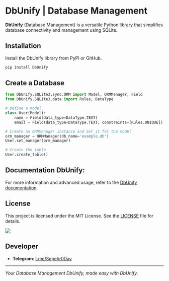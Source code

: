 # DbUnify | Database Management

**DbUnify** (Database Management) is a versatile Python library that simplifies database connectivity and management using SQLite.

## Installation
   Install the DbUnify library from PyPI or GitHub.
   
   ```bash
   pip install DbUnify
   ```
## Create a Database
```python
from DbUnify.SQLite3.sync.ORM import Model, ORMManager, Field
from DbUnify.SQLite3.data import Rules, DataType

# Define a model
class User(Model):
    name = Field(data_type=DataType.TEXT)
    email = Field(data_type=DataType.TEXT, constraints=[Rules.UNIQUE])

# Create an ORMManager instance and set it for the model
orm_manager = ORMManager(db_name='example.db')
User.set_manager(orm_manager)

# Create the table
User.create_table()
   ```


## Documentation DbUnify:

   For more information and advanced usage, refer to the [DbUnify documentation](https://DbUnify.readthedocs.io).

  
## License

This project is licensed under the MIT License. See the [LICENSE](https://github.com/Sepehr0267/DbUnify/blob/main/LICENSE) file for details.

<a href="https://pypi.org/project/DbUnify/"><img src="https://img.shields.io/badge/DbUnify-2.1.0-blue"></a> 

## Developer
- **Telegram**: [t.me/Sepehr0Day](https://t.me/Sepehr0Day)

---

*Your Database Management DbUnify, made easy with DbUnify.*
